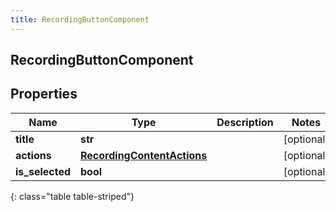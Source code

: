 ```yaml
---
title: RecordingButtonComponent
---
```

## RecordingButtonComponent

## Properties

|Name | Type | Description | Notes|
|------------ | ------------- | ------------- | -------------|
| **title** | **str** |  | [optional] |
| **actions** | [**RecordingContentActions**](RecordingContentActions.html) |  | [optional] |
| **is_selected** | **bool** |  | [optional] |
{: class="table table-striped"}


